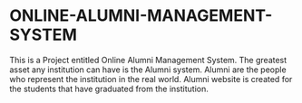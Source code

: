 # ONLINE-ALUMNI-MANAGEMENT-SYSTEM
This is a Project entitled Online Alumni Management System. The greatest asset any institution can  have is the Alumni system. Alumni are the people who represent the institution in the real world. Alumni website is created for the students that have graduated from the institution.
